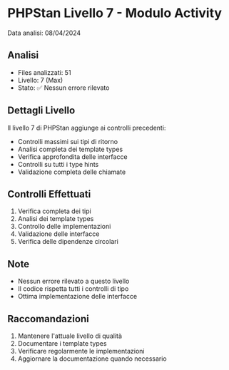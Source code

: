 # PHPStan Livello 7 - Modulo Activity

Data analisi: 08/04/2024

## Analisi
- Files analizzati: 51
- Livello: 7 (Max)
- Stato: ✅ Nessun errore rilevato

## Dettagli Livello
Il livello 7 di PHPStan aggiunge ai controlli precedenti:
- Controlli massimi sui tipi di ritorno
- Analisi completa dei template types
- Verifica approfondita delle interfacce
- Controlli su tutti i type hints
- Validazione completa delle chiamate

## Controlli Effettuati
1. Verifica completa dei tipi
2. Analisi dei template types
3. Controllo delle implementazioni
4. Validazione delle interfacce
5. Verifica delle dipendenze circolari

## Note
- Nessun errore rilevato a questo livello
- Il codice rispetta tutti i controlli di tipo
- Ottima implementazione delle interfacce

## Raccomandazioni
1. Mantenere l'attuale livello di qualità
2. Documentare i template types
3. Verificare regolarmente le implementazioni
4. Aggiornare la documentazione quando necessario 